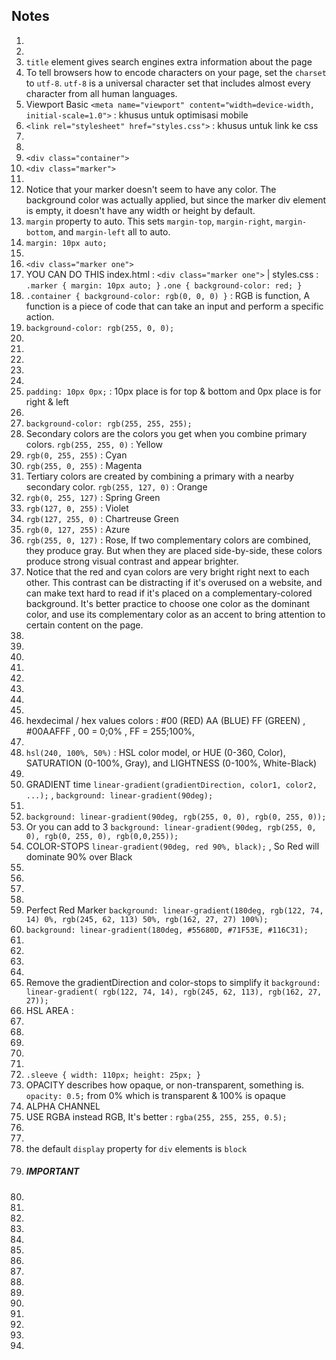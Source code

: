 ## Notes

1.
2.
3. `title` element gives search engines extra information about the page
4. To tell browsers how to encode characters on your page, set the `charset` to `utf-8`. `utf-8` is a universal character set that includes almost every character from all human languages.
5. Viewport Basic `<meta name="viewport" content="width=device-width, initial-scale=1.0">` : khusus untuk optimisasi mobile
6. `<link rel="stylesheet" href="styles.css">` : khusus untuk link ke css
7. 
8.
9. `<div class="container">`
10. `<div class="marker">`
11. 
12. Notice that your marker doesn't seem to have any color. The background color was actually applied, but since the marker div element is empty, it doesn't have any width or height by default.
13. `margin` property to auto. This sets `margin-top`, `margin-right`, `margin-bottom`, and `margin-left` all to auto.
14. `margin: 10px auto;`
15. 
16. `<div class="marker one">`
17. YOU CAN DO THIS index.html : `<div class="marker one">` | styles.css : `.marker { margin: 10px auto; }` `.one { background-color: red; }`
18. `.container { background-color: rgb(0, 0, 0) }` : RGB is function, A function is a piece of code that can take an input and perform a specific action.
19. `background-color: rgb(255, 0, 0);`
20. 
21. 
22.
23.
24.
25. `padding: 10px 0px;` : 10px place is for top & bottom and 0px place is for right & left
26.
27. `background-color: rgb(255, 255, 255);`
28. Secondary colors are the colors you get when you combine primary colors. `rgb(255, 255, 0)` : Yellow
29. `rgb(0, 255, 255)` : Cyan
30. `rgb(255, 0, 255)` : Magenta
31. Tertiary colors are created by combining a primary with a nearby secondary color. `rgb(255, 127, 0)` : Orange
32. `rgb(0, 255, 127)` : Spring Green
33. `rgb(127, 0, 255)` : Violet
34. `rgb(127, 255, 0)` : Chartreuse Green
35. `rgb(0, 127, 255)` : Azure
36. `rgb(255, 0, 127)` : Rose, If two complementary colors are combined, they produce gray. But when they are placed side-by-side, these colors produce strong visual contrast and appear brighter.
37. Notice that the red and cyan colors are very bright right next to each other. This contrast can be distracting if it's overused on a website, and can make text hard to read if it's placed on a complementary-colored background. It's better practice to choose one color as the dominant color, and use its complementary color as an accent to bring attention to certain content on the page.
38. 
39. 
40. 
41. 
42.
43.
44.
45.
46. hexdecimal / hex values colors : #00 (RED) AA (BLUE) FF (GREEN) , #00AAFFF , 00 = 0;0% , FF = 255;100%, 
47. 
48. `hsl(240, 100%, 50%)` : HSL color model, or HUE (0-360, Color), SATURATION (0-100%, Gray), and LIGHTNESS (0-100%, White-Black)
49. 
50. GRADIENT time `linear-gradient(gradientDirection, color1, color2, ...);` , `background: linear-gradient(90deg);`
51.
52. `background: linear-gradient(90deg, rgb(255, 0, 0), rgb(0, 255, 0));`
53. Or you can add to 3 `background: linear-gradient(90deg, rgb(255, 0, 0), rgb(0, 255, 0), rgb(0,0,255));`
54. COLOR-STOPS `linear-gradient(90deg, red 90%, black);` , So Red will dominate 90% over Black
55.
56.
57.
58.
59. Perfect Red Marker `background: linear-gradient(180deg, rgb(122, 74, 14) 0%, rgb(245, 62, 113) 50%, rgb(162, 27, 27) 100%);`
60. `background: linear-gradient(180deg, #55680D, #71F53E, #116C31);`
61.
62.
63.
64.
65. Remove the gradientDirection and color-stops to simplify it `background: linear-gradient( rgb(122, 74, 14), rgb(245, 62, 113), rgb(162, 27, 27));` 
66. HSL AREA : 
67.
68.
69.
70.
71.
72. `.sleeve { width: 110px; height: 25px; }`
73. OPACITY describes how opaque, or non-transparent, something is. `opacity: 0.5;` from 0% which is transparent & 100% is opaque
74. ALPHA CHANNEL 
75. USE RGBA instead RGB, It's better : `rgba(255, 255, 255, 0.5);` 
76. 
77.
78.  the default `display` property for `div` elements is `block`
79. ##### IMPORTANT
80.
81.
82.
83.
84.
85.
86.
87.
88.
89.
90.
91.
92.
93.
94.
